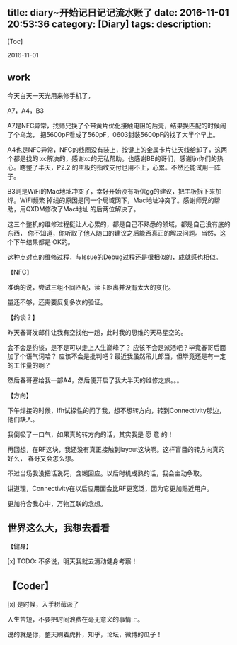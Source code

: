 title: diary~开始记日记记流水账了
date: 2016-11-01 20:53:36
category: [Diary]
tags:
description:
---
[Toc]

2016-11-01

## work

今天白天一天光用来修手机了，

A7，A4，B3

A7是NFC异常，找师兄换了个带黄片优化接触电阻的后壳，结果换匹配的时候闹了个乌龙，
把5600pF看成了560pF，0603封装5600pF的找了大半个早上。

A4也是NFC异常，NFC的线圈没有装上，按键上的金属卡片让天线给卸了，这两个都是找的
xc解决的，感谢xc的无私帮助。也感谢BB的哥们，感谢ljn你们的热心。瞎整了半天，P2.2
的主板的指纹支付也用不上，心累。不然还能试用一阵子。

B3则是WiFi的Mac地址冲突了，幸好开始没有听信gg的建议，把主板拆下来加焊。WiFi频繁
掉线的原因是同一个局域网下，Mac地址冲突了。感谢师兄的帮助，用QXDM修改了Mac地址
的后两位解决了。

这三个整机的维修过程挺让人心累的，都是自己不熟悉的领域，都是自己没有底的东西，
你不知道，你听取了他人随口的建议之后能否真正的解决问题。当然，这个下午结果都是
OK的。

这种点对点的维修过程，与Issue的Debug过程还是很相似的，成就感也相似。 

【NFC】

准确的说，尝试三组不同匹配，读卡距离并没有太大的变化。

量还不够，还需要反复多次的验证。

【约谈？】

昨天春哥发邮件让我有空找他一趟，此时我的思维的天马星空的。

会不会是约谈，是不是可以走上人生巅峰了？
应该不会是派活吧？毕竟春哥后面加了个语气词哈？
应该不会是批判吧？最近我虽然吊儿郎当，但毕竟还是有一定的工作量的啊？

然后春哥塞给我一部A4，然后便开启了我大半天的维修之旅。。。

【方向】

下午焊接的时候，lfh试探性的问了我，想不想转方向，转到Connectivity那边，他们缺人。

我倒吸了一口气，如果真的转方向的话，其实我是 愿 意 的！

再回想，在RF这块，我还没有真正接触到layout这块啊。这样盲目的转方向真的好么，
春哥又会怎么想。

不过当场我没把话说死，含糊回应。以后时机成熟的话，我会主动争取。

讲道理，Connectivity在以后应用面会比RF更宽泛，因为它更加贴近用户。

更加符合我心中，万物互联的念想。

## 世界这么大，我想去看看

【健身】

[x] TODO: 不多说，明天我就去清动健身考察！

## 【Coder】

[x] 是时候，入手树莓派了

人生苦短，不要把时间浪费在毫无意义的事情上。

说的就是你，整天刷着虎扑，知乎，论坛，微博的瓜子！
